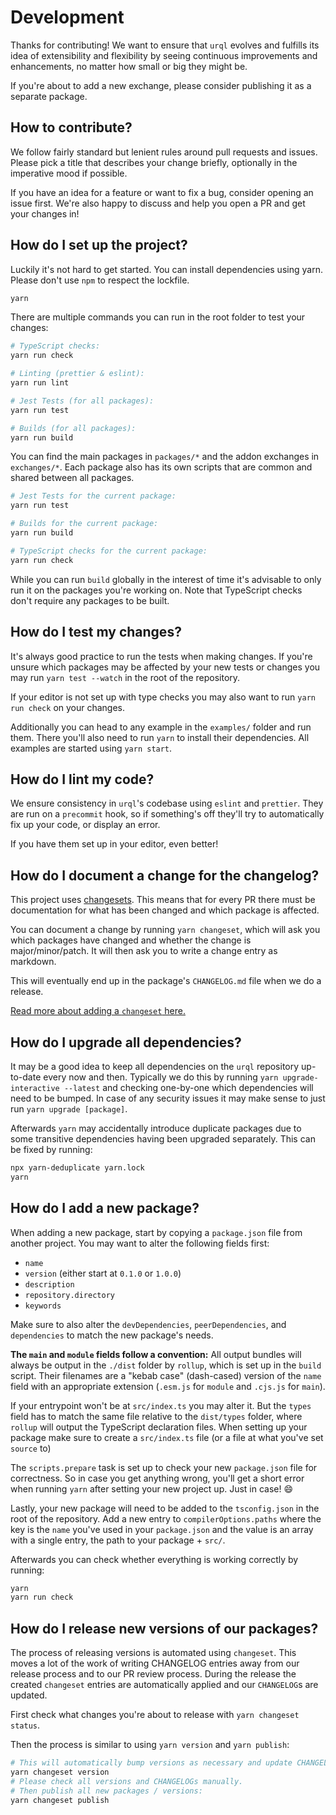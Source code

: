 # Development

Thanks for contributing! We want to ensure that `urql` evolves and fulfills
its idea of extensibility and flexibility by seeing continuous improvements
and enhancements, no matter how small or big they might be.

If you're about to add a new exchange, please consider publishing it as
a separate package.

## How to contribute?

We follow fairly standard but lenient rules around pull requests and issues.
Please pick a title that describes your change briefly, optionally in the imperative
mood if possible.

If you have an idea for a feature or want to fix a bug, consider opening an issue
first. We're also happy to discuss and help you open a PR and get your changes
in!

## How do I set up the project?

Luckily it's not hard to get started. You can install dependencies using yarn.
Please don't use `npm` to respect the lockfile.

```sh
yarn
```

There are multiple commands you can run in the root folder to test your changes:

```sh
# TypeScript checks:
yarn run check

# Linting (prettier & eslint):
yarn run lint

# Jest Tests (for all packages):
yarn run test

# Builds (for all packages):
yarn run build
```

You can find the main packages in `packages/*` and the addon exchanges in `exchanges/*`.
Each package also has its own scripts that are common and shared between all packages.

```sh
# Jest Tests for the current package:
yarn run test

# Builds for the current package:
yarn run build

# TypeScript checks for the current package:
yarn run check
```

While you can run `build` globally in the interest of time it's advisable to only run it
on the packages you're working on. Note that TypeScript checks don't require any packages
to be built.

## How do I test my changes?

It's always good practice to run the tests when making changes. If you're unsure which packages
may be affected by your new tests or changes you may run `yarn test --watch` in the root of
the repository.

If your editor is not set up with type checks you may also want to run `yarn run check` on your
changes.

Additionally you can head to any example in the `examples/` folder
and run them. There you'll also need to run `yarn` to install their
dependencies. All examples are started using `yarn start`.

## How do I lint my code?

We ensure consistency in `urql`'s codebase using `eslint` and `prettier`.
They are run on a `precommit` hook, so if something's off they'll try
to automatically fix up your code, or display an error.

If you have them set up in your editor, even better!

## How do I document a change for the changelog?

This project uses [changesets](https://github.com/atlassian/changesets). This means that for
every PR there must be documentation for what has been changed and which package is affected.

You can document a change by running `yarn changeset`, which will ask you which packages
have changed and whether the change is major/minor/patch. It will then ask you to write
a change entry as markdown.

This will eventually end up in the package's `CHANGELOG.md` file when we do a release.

[Read more about adding a `changeset` here.](https://github.com/atlassian/changesets/blob/master/docs/adding-a-changeset.md#i-am-in-a-multi-package-repository-a-mono-repo)

## How do I upgrade all dependencies?

It may be a good idea to keep all dependencies on the `urql` repository up-to-date every now and
then. Typically we do this by running `yarn upgrade-interactive --latest` and checking one-by-one
which dependencies will need to be bumped. In case of any security issues it may make sense to
just run `yarn upgrade [package]`.

Afterwards `yarn` may accidentally introduce duplicate packages due to some transitive dependencies
having been upgraded separately. This can be fixed by running:

```sh
npx yarn-deduplicate yarn.lock
yarn
```

## How do I add a new package?

When adding a new package, start by copying a `package.json` file from another project.
You may want to alter the following fields first:

- `name`
- `version` (either start at `0.1.0` or `1.0.0`)
- `description`
- `repository.directory`
- `keywords`

Make sure to also alter the `devDependencies`, `peerDependencies`, and `dependencies` to match
the new package's needs.

**The `main` and `module` fields follow a convention:**
All output bundles will always be output in the `./dist` folder by `rollup`, which is set up in
the `build` script. Their filenames are a "kebab case" (dash-cased) version of the `name` field with
an appropriate extension (`.esm.js` for `module` and `.cjs.js` for `main`).

If your entrypoint won't be at `src/index.ts` you may alter it. But the `types` field has to match
the same file relative to the `dist/types` folder, where `rollup` will output the TypeScript
declaration files. When setting up your package make sure to create a `src/index.ts` file (or a file
at what you've set `source` to)

The `scripts.prepare` task is set up to check your new `package.json` file for correctness. So in
case you get anything wrong, you'll get a short error when running `yarn` after setting your new
project up. Just in case! 😄

Lastly, your new package will need to be added to the `tsconfig.json` in the root of the repository.
Add a new entry to `compilerOptions.paths` where the key is the `name` you've used in your
`package.json` and the value is an array with a single entry, the path to your package + `src/`.

Afterwards you can check whether everything is working correctly by running:

```sh
yarn
yarn run check
```

## How do I release new versions of our packages?

The process of releasing versions is automated using `changeset`. This moves a lot of
the work of writing CHANGELOG entries away from our release process and to our PR
review process. During the release the created `changeset` entries are automatically
applied and our `CHANGELOG`s are updated.

First check what changes you're about to release with `yarn changeset status`.

Then the process is similar to using `yarn version` and `yarn publish`:

```sh
# This will automatically bump versions as necessary and update CHANGELOG files:
yarn changeset version
# Please check all versions and CHANGELOGs manually.
# Then publish all new packages / versions:
yarn changeset publish
```

